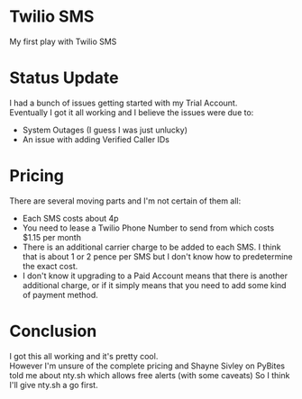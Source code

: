 # Twilio SMS
My first play with Twilio SMS

# Status Update
I had a bunch of issues getting started with my Trial Account.  
Eventually I got it all working and I believe the issues were due to:
- System Outages (I guess I was just unlucky)
- An issue with adding Verified Caller IDs

# Pricing
There are several moving parts and I'm not certain of them all:
- Each SMS costs about 4p
- You need to lease a Twilio Phone Number to send from which costs $1.15 per month
- There is an additional carrier charge to be added to each SMS. I think that is about 1 or 2 pence per SMS but I don't know how to predetermine the exact cost.
- I don't know it upgrading to a Paid Account means that there is another additional charge, or if it simply means that you need to add some kind of payment method.

# Conclusion
I got this all working and it's pretty cool.  
However I'm unsure of the complete pricing and Shayne Sivley on PyBites told me about nty.sh which allows free alerts (with some caveats)
So I think I'll give nty.sh a go first.